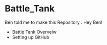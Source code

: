 # Battle_Tank
Ben told me to make this Repository . Hey Ben! 

* Battle Tank Overveiw
* Setting up GitHub